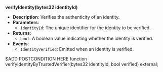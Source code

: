 **verifyIdentity(bytes32 identityId)**
- **Description**: Verifies the authenticity of an identity.
- **Parameters**:
    - `identityId`: The unique identifier for the identity to be verified.
- **Returns**:
    - `bool`: A boolean value indicating whether the identity is verified.
- **Events**:
    - `IdentityVerified`: Emitted when an identity is verified.

$ADD POSTCONDITION HERE
function verifyIdentityByTrustedVerifier(bytes32 identityId, bool verified) external;